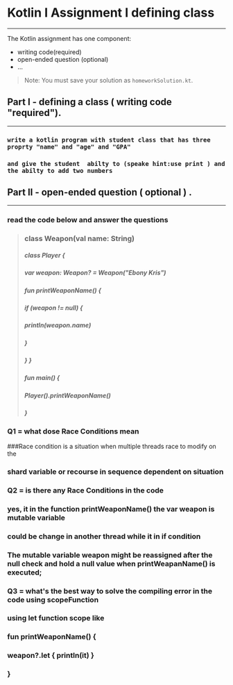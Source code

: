 # Kotlin I Assignment  I defining class
---
The Kotlin assignment has one component:
- writing code(required)
- open-ended question (optional)
- ...
> Note: You must save your solution as `homeworkSolution.kt`.

## Part I - defining a class ( writing code "required").
---
###  `write a kotlin program with student class that has three proprty "name" and "age" and "GPA"` 
### ` and give the student  abilty to (speake hint:use print ) and the abilty to add two numbers `
###
## Part II - open-ended question ( optional ) .
---
### read the code below and answer the questions
### 
> ### class Weapon(val name: String)
>  ##### class Player {
> ##### var weapon: Weapon? = Weapon("Ebony Kris")
> ##### fun printWeaponName() {
> ##### if (weapon != null) {
> ##### println(weapon.name)
> ##### }
> ##### } }
> ##### fun main() {
> ##### Player().printWeaponName()
> ##### }

### Q1 = what dose Race Conditions mean
###Race condition is a situation when multiple threads race to modify on the
### shard variable or recourse in sequence dependent on situation 
###
### Q2 = is there any Race Conditions in the code
### yes, it in the function printWeaponName() the var weapon is mutable variable 
### could be change in another thread while it in if condition
### The mutable variable weapon might be reassigned after the null check and hold a null value when printWeapanName() is executed;
### Q3 = what's the best way to solve the compiling error in the code using scopeFunction
### using let function scope like
### fun printWeaponName() {
### weapon?.let { println(it) }
### }


